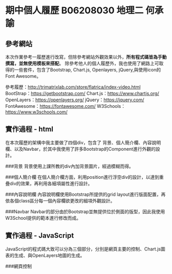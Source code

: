 # 期中個人履歷 B06208030 地理二 何承諭

## 參考網站

本次作業參考一履歷進行改寫，但除參考網站外觀效果以外，**所有程式碼皆為手動撰寫，並無使用模板來搭配**。
除參考他人的個人履歷外，我也使用了網路上可取得的一些套件，包含了Bootstrap, Chart.js, Openlayers, jQuery,與使用icon的Font Awesome。


參考履歷：http://trimatrixlab.com/store/flatrica/index-video.html
BootStrap：https://getbootstrap.com/
Chart.js：https://www.chartjs.org/
OpenLayers：https://openlayers.org/
jQuery：https://jquery.com/
FontAwesome：https://fontawesome.com/
W3Schools：https://www.w3schools.com/


## 實作過程 - html

在本次履歷的架構中我主要做了四個div，包含了 背景、個人簡介欄、內容說明欄、以及Navbar，於其中我使用了許多Bootstrap的Component進行外觀的設計。

###背景
背景使用上課所教的div內加背景圖片，經過模糊而得。

###個人簡介欄
在個人簡介欄方面，利用position進行浮空div的設計，以達到重疊div的效果，再利用各細項屬性進行設計。

###內容說明欄
內容說明欄使用Bootstrap所提供的grid layout進行版面配置，再依各個class區分每一個內容欄欲更改的細項外觀設計。

###Navbar
Navbar的部分由於Bootstrap並無提供位於側面的版型，因此我使用W3School提供的範本進行修改而成。

## 實作過程 - JavaScript

JavaScript的程式碼大致可以分為三個部分，分別是網頁主要的控制、Chart.js圖表的生成、與OpenLayers地圖的生成。

###網頁控制
